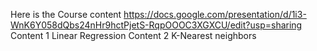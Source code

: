 Here is the Course content https://docs.google.com/presentation/d/1i3-WnK6Y058dQbs24nHr9hctPjetS-RqpOOOC3XGXCU/edit?usp=sharing
Content 1 Linear Regression
Content 2 K-Nearest neighbors
